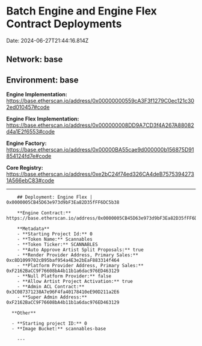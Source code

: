 # Batch Engine and Engine Flex Contract Deployments

Date: 2024-06-27T21:44:16.814Z

## **Network:** base

## **Environment:** base

**Engine Implementation:** https://base.etherscan.io/address/0x00000000559cA3F3f1279C0ec121c302ed010457#code

**Engine Flex Implementation:** https://base.etherscan.io/address/0x000000008DD9A7CD3f4A267A88082d4a1E2f6553#code

**Engine Factory:** https://base.etherscan.io/address/0x00000BA55cae9d000000b156875D91854124fd7e#code

**Core Registry:** https://base.etherscan.io/address/0xe2bC24f74ed326CA4deB75753942731A566ebC83#code

---

        ## Deployment: Engine Flex | 0x0000005CB45D63e973d9bF3Ea82D35fFF6DC5b38

        **Engine Contract:** https://base.etherscan.io/address/0x0000005CB45D63e973d9bF3Ea82D35fFF6DC5b38#code

        **Metadata**
        - **Starting Project Id:** 0
        - **Token Name:** Scannables
        - **Token Ticker:** SCANNABLES
        - **Auto Approve Artist Split Proposals:** true
        - **Render Provider Address, Primary Sales:** 0xc8D1099702cB95baf954a4E3e2bEaF883314f464
        - **Platform Provider Address, Primary Sales:** 0xF2162BaCC9F76608bA4b11b1a6dac976ED463129
        - **Null Platform Provider:** false
        - **Allow Artist Project Activation:** true
        - **Admin ACL Contract:** 0x3C087371238A7e96F4fa40178410eE90D211a2E6
        - **Super Admin Address:** 0xF2162BaCC9F76608bA4b11b1a6dac976ED463129

      **Other**

      - **Starting project ID:** 0
      - **Image Bucket:** scannables-base

        ---


